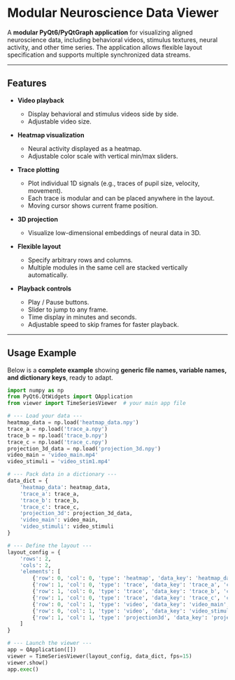 # Modular Neuroscience Data Viewer

A **modular PyQt6/PyQtGraph application** for visualizing aligned neuroscience data, including behavioral videos, stimulus textures, neural activity, and other time series. The application allows flexible layout specification and supports multiple synchronized data streams.

---

## Features

- **Video playback**
  - Display behavioral and stimulus videos side by side.
  - Adjustable video size.
  
- **Heatmap visualization**
  - Neural activity displayed as a heatmap.
  - Adjustable color scale with vertical min/max sliders.
  
- **Trace plotting**
  - Plot individual 1D signals (e.g., traces of pupil size, velocity, movement).
  - Each trace is modular and can be placed anywhere in the layout.
  - Moving cursor shows current frame position.
  
- **3D projection**
  - Visualize low-dimensional embeddings of neural data in 3D.
  
- **Flexible layout**
  - Specify arbitrary rows and columns.
  - Multiple modules in the same cell are stacked vertically automatically.
  
- **Playback controls**
  - Play / Pause buttons.
  - Slider to jump to any frame.
  - Time display in minutes and seconds.
  - Adjustable speed to skip frames for faster playback.

---

## Usage Example

Below is a **complete example** showing **generic file names, variable names, and dictionary keys**, ready to adapt.

```python
import numpy as np
from PyQt6.QtWidgets import QApplication
from viewer import TimeSeriesViewer  # your main app file

# --- Load your data ---
heatmap_data = np.load('heatmap_data.npy')
trace_a = np.load('trace_a.npy')
trace_b = np.load('trace_b.npy')
trace_c = np.load('trace_c.npy')
projection_3d_data = np.load('projection_3d.npy')
video_main = 'video_main.mp4'
video_stimuli = 'video_stim1.mp4'

# --- Pack data in a dictionary ---
data_dict = {
    'heatmap_data': heatmap_data,
    'trace_a': trace_a,
    'trace_b': trace_b,
    'trace_c': trace_c,
    'projection_3d': projection_3d_data,
    'video_main': video_main,
    'video_stimuli': video_stimuli
}

# --- Define the layout ---
layout_config = {
    'rows': 2,
    'cols': 2,
    'elements': [
        {'row': 0, 'col': 0, 'type': 'heatmap', 'data_key': 'heatmap_data'},
        {'row': 1, 'col': 0, 'type': 'trace', 'data_key': 'trace_a', 'cfg': {'label': 'Trace A', 'color': 'g'}},
        {'row': 1, 'col': 0, 'type': 'trace', 'data_key': 'trace_b', 'cfg': {'label': 'Trace B', 'color': 'b'}},
        {'row': 1, 'col': 0, 'type': 'trace', 'data_key': 'trace_c', 'cfg': {'label': 'Trace C', 'color': 'r'}},
        {'row': 0, 'col': 1, 'type': 'video', 'data_key': 'video_main', 'cfg': {'min_size': (400,300)}},
        {'row': 0, 'col': 1, 'type': 'video', 'data_key': 'video_stimuli', 'cfg': {'min_size': (400,300)}},
        {'row': 1, 'col': 1, 'type': 'projection3d', 'data_key': 'projection_3d', 'cfg': {'min_size': (400,300)}},
    ]
}

# --- Launch the viewer ---
app = QApplication([])
viewer = TimeSeriesViewer(layout_config, data_dict, fps=15)
viewer.show()
app.exec()
